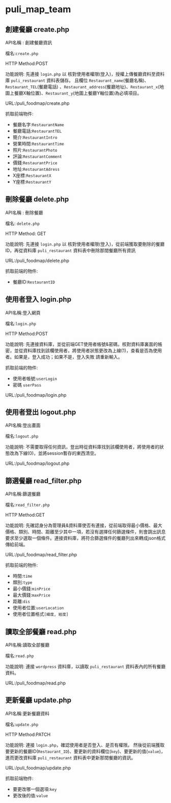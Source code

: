 # puli_map_team
## 創建餐廳 create.php
API名稱 : 創建餐廳資訊

檔名:`create.php`

HTTP Method:POST

功能說明:
先連接 `login.php` 以 核對使用者權限(登入)，授權上傳餐廳資料至資料庫 `puli_restaurant` 資料表儲存。
且欄位 `Restaurant_name`(餐廳名稱)、`Restaurant_TEL`(餐廳電話) 、`Restaurant_address`(餐廳地址)、`Restaurant_x`(地圖上餐廳X軸位置)、`Restaurant_y`(地圖上餐廳Y軸位置)為必填項目。

URL:/puli_foodmap/create.php

抓取前端物件:
* 餐廳名字:`RestaurantName`
* 餐廳電話:`RestaurantTEL`
* 簡介:`RestaurantIntro`
* 營業時間:`RestaurantTime`
* 照片:`RestaurantPhoto`
* 評論:`RestaurantComment`
* 價錢:`RestaurantPrice`
* 地址:`RestaurantAdress`
* X座標:`RestaurantX`
* Y座標:`RestaurantY`

## 刪除餐廳 delete.php
API名稱 : 刪除餐廳

檔名: `delete.php`

HTTP Method: GET

功能說明:
先連接 `login.php` 以 核對使用者權限(登入)，從前端獲取要刪除的餐廳ID，再從資料庫 `puli_restaurant` 資料表中刪除那間餐廳所有資訊

URL:/puli_foodmap/delete.php

抓取前端的物件:
* 餐廳ID:`RestaurantID`

## 使用者登入 login.php
API名稱:登入網頁

檔名:`login.php`

HTTP Method:POST

功能說明:
先連接資料庫，並從前端GET使用者帳號&密碼，核對資料庫裏面的帳密，並從資料庫找到該欄使用者，將使用者狀態更改為上線(1)，查看是否為使用者。如果是，登入成功；如果不是，登入失敗 請重新輸入。

抓取前端的物件:  
* 使用者帳號:`userLogin`
* 密碼 `userPass`

URL:/puli_foodmap/login.php

## 使用者登出 logout.php
API名稱:登出畫面

檔名:`logout.php`

功能說明:
不需要取得任何資訊，登出時從資料庫找到該欄使用者，將使用者的狀態改為下線(0)，並將session暫存的東西清空。

URL:/puli_foodmap/logout.php

## 篩選餐廳 read_filter.php
API名稱:篩選餐廳

檔名:`read_filter.php`

HTTP Method:GET

功能說明:
先確認身分為管理員&資料庫使否有連接，從前端取得最小價格、最大價格、類別、時間、距離至少其中一項，若沒有選擇任何篩選條件，則會跳出訊息要求至少選取一個條件。連接資料庫，將符合篩選條件的餐廳列出來轉成json格式傳給前端。

URL:/puli_foodmap/read_filter.php

抓取前端的物件:
* 時間:`time`
* 類別:`type`
* 最小價錢:`minPrice`
* 最大價錢:`maxPrice`
* 距離:`dis`
* 使用者位置:`userLocation`
* 使用者位置格式`[緯度, 經度]`

## 讀取全部餐廳 read.php
API名稱:讀取全部餐廳

檔名:`read.php`

功能說明:
連接 `wordpress` 資料庫，以讀取 `puli_restaurant` 資料表內的所有餐廳資料。

URL:/puli_foodmap/read.php

## 更新餐廳 update.php
API名稱:更新餐廳資料

檔名:`update.php`

HTTP Method:PATCH

功能說明:
連接 `login.php`，確認使用者是否登入、是否有權限。
然後從前端獲取要更新的餐廳ID(`Restaurant_ID`)、要更新的資料欄位(`key`)、要更新的值(`value`)，進而更改資料庫 `puli_restaurant` 資料表中更新那間餐廳的資訊。

URL:/puli_foodmap/update.php

抓取前端物件:
* 要更改哪一個選項:`key`
* 更改後的值:`value`
